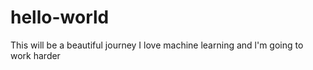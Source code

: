 # hello-world
This will be a beautiful journey
I love machine learning and l'm going to work harder

